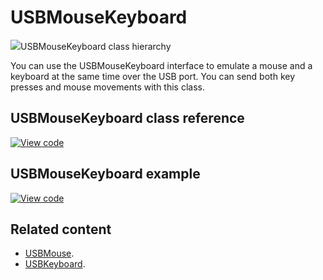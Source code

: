 # USBMouseKeyboard

<span class="images">![](https://os.mbed.com/docs/mbed-os/development/mbed-os-api-doxy/class_u_s_b_mouse_keyboard.png)<span>USBMouseKeyboard class hierarchy</span></span>

You can use the USBMouseKeyboard interface to emulate a mouse and a keyboard at the same time over the USB port. You can send both key presses and mouse movements with this class.

## USBMouseKeyboard class reference

[![View code](https://www.mbed.com/embed/?type=library)](https://os.mbed.com/docs/mbed-os/development/mbed-os-api-doxy/class_u_s_b_mouse_keyboard.html)

## USBMouseKeyboard example

[![View code](https://www.mbed.com/embed/?url=https://github.com/ARMmbed/mbed-os-snippet-USBMouseKeyboard/tree/v6.0)](https://github.com/ARMmbed/mbed-os-snippet-USBMouseKeyboard/blob/v6.0/main.cpp)

## Related content

- [USBMouse](../apis/usbmouse.html).
- [USBKeyboard](../apis/usbkeyboard.html).
